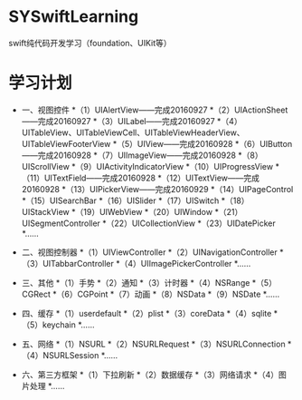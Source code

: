 # SYSwiftLearning
swift纯代码开发学习（foundation、UIKit等）

# 学习计划
 * 一、视图控件
  *（1）UIAlertView——完成20160927
  *（2）UIActionSheet——完成20160927
  *（3）UILabel——完成20160927
  *（4）UITableView、UITableViewCell、UITableViewHeaderView、UITableViewFooterView
  *（5）UIView——完成20160928
  *（6）UIButton——完成20160928
  *（7）UIImageView——完成20160928
  *（8）UIScrollView
  *（9）UIActivityIndicatorView
  *（10）UIProgressView
  *（11）UITextField——完成20160928
  *（12）UITextView——完成20160928
  *（13）UIPickerView——完成20160929
  *（14）UIPageControl
  *（15）UISearchBar
  *（16）UISlider
  *（17）UISwitch
  *（18）UIStackView
  *（19）UIWebView
  *（20）UIWindow
  *（21）UISegmentController
  *（22）UICollectionView
  *（23）UIDatePicker
  *……

 * 二、视图控制器
  *（1）UIViewController
  *（2）UINavigationController
  *（3）UITabbarController
  *（4）UIImagePickerController
  *……

 * 三、其他
  *（1）手势
  *（2）通知
  *（3）计时器
  *（4）NSRange
  *（5）CGRect
  *（6）CGPoint
  *（7）动画
  *（8）NSData
  *（9）NSDate
  *……

 * 四、缓存
  *（1）userdefault
  *（2）plist
  *（3）coreData
  *（4）sqlite
  *（5）keychain
  *……

 * 五、网络
  *（1）NSURL
  *（2）NSURLRequest
  *（3）NSURLConnection
  *（4）NSURLSession
  *……

 * 六、第三方框架
  *（1）下拉刷新
  *（2）数据缓存
  *（3）网络请求
  *（4）图片处理
  *……
